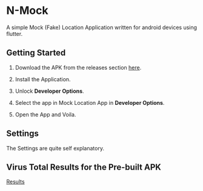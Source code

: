 # N-Mock

A simple Mock (Fake) Location Application written for android devices using flutter.

## Getting Started

1. Download the APK from the releases section [here](https://github.com/nirex0/n-mock/releases).

2. Install the Application.

3. Unlock **Developer Options**.

4. Select the app in Mock Location App in **Developer Options**.

5. Open the App and Voila.

## Settings

The Settings are quite self explanatory.

## Virus Total Results for the Pre-built APK

[Results](https://www.virustotal.com/gui/url/2f029acb050f262451a5acb1c8e0c9e7d0847687db393d61fd0c57922ea1ba5c?nocache=1)
